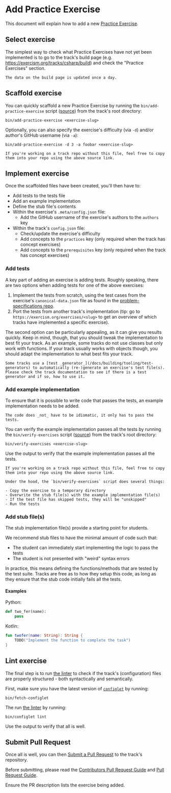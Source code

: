 # Add Practice Exercise

This document will explain how to add a new [Practice Exercise](/docs/building/tracks/practice-exercises).

## Select exercise

The simplest way to check what Practice Exercises have not yet been implemented is to go to the track's build page (e.g. https://exercism.org/tracks/csharp/build) and check the "Practice Exercises" section.

```exercism/caution
The data on the build page is updated once a day.
```

## Scaffold exercise

You can quickly scaffold a new Practice Exercise by running the `bin/add-practice-exercise` script ([source](https://github.com/exercism/generic-track/blob/main/bin/add-practice-exercise)) from the track's root directory:

```shell
bin/add-practice-exercise <exercise-slug>
```

Optionally, you can also specify the exercise's difficulty (via `-d`) and/or author's GitHub username (via `-a`):

```shell
bin/add-practice-exercise -d 3 -a foobar <exercise-slug>
```

```exercism/note
If you're working on a track repo without this file, feel free to copy them into your repo using the above source link.
```

## Implement exercise

Once the scaffolded files have been created, you'll then have to:

- Add tests to the tests file
- Add an example implementation
- Define the stub file's contents
- Within the exercise's `.meta/config.json` file:
  - Add the GitHub username of the exercise's authors to the `authors` key
- Within the track's `config.json` file:
  - Check/update the exercise's difficulty
  - Add concepts to the `practices` key (only required when the track has concept exercises)
  - Add concepts to the `prerequisites` key (only required when the track has concept exercises)

### Add tests

A key part of adding an exercise is adding tests.
Roughly speaking, there are two options when adding tests for one of the above exercises:

1. Implement the tests from scratch, using the test cases from the exercise's `canonical-data.json` file as found in the [problem-specifications repo](https://github.com/exercism/problem-specifications).
2. Port the tests from another track's implementation (tip: go to `https://exercism.org/exercises/<slug>` to get an overview of which tracks have implemented a specific exercise).

The second option can be particularly appealing, as it can give you results quickly.
Keep in mind, though, that you should tweak the implementation to best fit your track.
As an example, some tracks do not use classes but only work with functions.
If your track usually works with objects though, you should adapt the implementation to what best fits your track.

```exercism/note
Some tracks use a [test _generator_](/docs/building/tooling/test-generators) to automatically (re-)generate an exercise's test file(s).
Please check the track documentation to see if there is a test generator and if so, how to use it.
```

### Add example implementation

To ensure that it is possible to write code that passes the tests, an example implementation needs to be added.

```exercism/note
The code does _not_ have to be idiomatic, it only has to pass the tests.
```

You can verify the example implementation passes all the tests by running the `bin/verify-exercises` script ([source](https://github.com/exercism/generic-track/blob/main/bin/verify-exercises)) from the track's root directory:

```shell
bin/verify-exercises <exercise-slug>
```

Use the output to verify that the example implementation passes all the tests.

```exercism/note
If you're working on a track repo without this file, feel free to copy them into your repo using the above source link.
```

```exercism/advanced
Under the hood, the `bin/verify-exercises` script does several things:

- Copy the exercise to a temporary directory
- Overwrite the stub file(s) with the example implementation file(s)
- If the test file has skipped tests, they will be "unskipped"
- Run the tests
```

### Add stub file(s)

The stub implementation file(s) provide a starting point for students.

We recommend stub files to have the minimal amount of code such that:

- The student can immediately start implementing the logic to pass the tests
- The student is not presented with "weird" syntax errors

In practice, this means defining the functions/methods that are tested by the test suite.
Tracks are free as to how they setup this code, as long as they ensure that the stub code initially fails all the tests.

#### Examples

Python:

```python
def two_fer(name):
    pass
```

Kotlin:

```kotlin
fun twofer(name: String): String {
    TODO("Implement the function to complete the task")
}
```

## Lint exercise

The final step is to run [the linter](/docs/building/configlet/lint) to check if the track's (configuration) files are properly structured - both syntactically and semantically.

First, make sure you have the latest version of [`configlet`](/docs/building/configlet/) by running:

```shell
bin/fetch-configlet
```

The run [the linter](/docs/building/configlet/lint) by running:

```shell
bin/configlet lint
```

Use the output to verify that all is well.

## Submit Pull Request

Once all is well, you can then [Submit a Pull Request](/docs/building/github/contributors-pull-request-guide) to the track's repository.

Before submitting, please read the [Contributors Pull Request Guide](/docs/building/github/contributors-pull-request-guide) and [Pull Request Guide](/docs/community/being-a-good-community-member/pull-requests).

Ensure the PR description lists the exercise being added.
